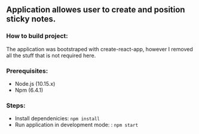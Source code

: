 ## Application allowes user to create and position sticky notes.

### How to build project:
The application was bootstraped with create-react-app, however I removed all the stuff that is not required here.

### Prerequisites:
- Node.js (10.15.x)
- Npm (6.4.1)

### Steps:
- Install dependenicies: `npm install`
- Run application in development mode: : `npm start`